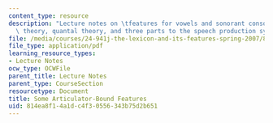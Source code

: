 ```yaml
---
content_type: resource
description: "Lecture notes on \tfeatures for vowels and sonorant consonants, dispersion\
  \ theory, quantal theory, and three parts to the speech production system."
file: /media/courses/24-941j-the-lexicon-and-its-features-spring-2007/814ea8f14a1dc4f30556343b75d2b651_lec2ks.pdf
file_type: application/pdf
learning_resource_types:
- Lecture Notes
ocw_type: OCWFile
parent_title: Lecture Notes
parent_type: CourseSection
resourcetype: Document
title: Some Articulator-Bound Features
uid: 814ea8f1-4a1d-c4f3-0556-343b75d2b651
---
```

